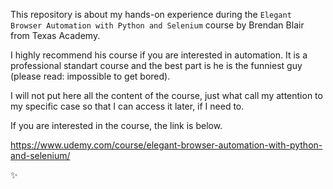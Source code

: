 This repository is about my hands-on experience during the `Elegant Browser Automation with Python and Selenium` course by Brendan Blair from Texas Academy.

I highly recommend his course if you are interested in automation. It is a professional standart course and the best part is he is the funniest guy (please read: impossible to get bored).

I will not put here all the content of the course, just what call my attention to my specific case so that I can access it later, if I need to.

If you are interested in the course, the link is below.

https://www.udemy.com/course/elegant-browser-automation-with-python-and-selenium/


:sparkles:
